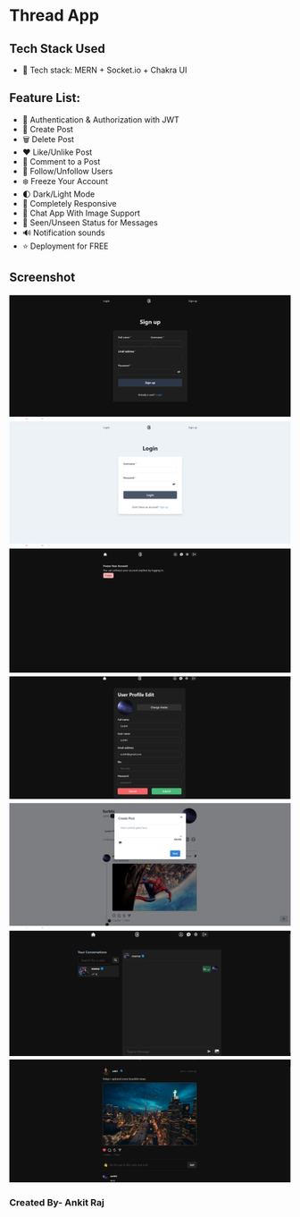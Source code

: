 # Thread App

## Tech Stack Used
    
-   🌟 Tech stack: MERN + Socket.io + Chakra UI

## Feature List:
-   🎃 Authentication & Authorization with JWT
-   📝 Create Post
-   🗑️ Delete Post
-   ❤️ Like/Unlike Post
-   💬 Comment to a Post
-   👥 Follow/Unfollow Users
-   ❄️ Freeze Your Account
-   🌓 Dark/Light Mode
-   📱 Completely Responsive
-   💬 Chat App With Image Support
-   👀 Seen/Unseen Status for Messages
-   🔊 Notification sounds
-   ⭐ Deployment for FREE

## Screenshot
![Screenshot of App](./Images/7.png)
![Screenshot of App](./Images/6.png)
![Screenshot of App](./Images/3.png)
![Screenshot of App](./Images/4.png)
![Screenshot of App](./Images/5.png)
![Screenshot of App](./Images/1.png)
![Screenshot of App](./Images/2.png)

### Created By- Ankit Raj


